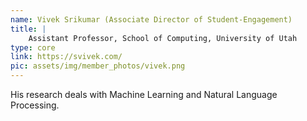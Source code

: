 ```yaml
---
name: Vivek Srikumar (Associate Director of Student-Engagement)
title: |
    Assistant Professor, School of Computing, University of Utah
type: core
link: https://svivek.com/
pic: assets/img/member_photos/vivek.png
---
```


His research deals with Machine Learning and Natural Language Processing.
